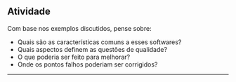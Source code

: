 ## Atividade 

Com base nos exemplos discutidos, pense sobre:
+ Quais são as características comuns a esses softwares?
+ Quais aspectos definem as questões de qualidade?
+ O que poderia ser feito para melhorar?
+ Onde os pontos falhos poderiam ser corrigidos?

---
